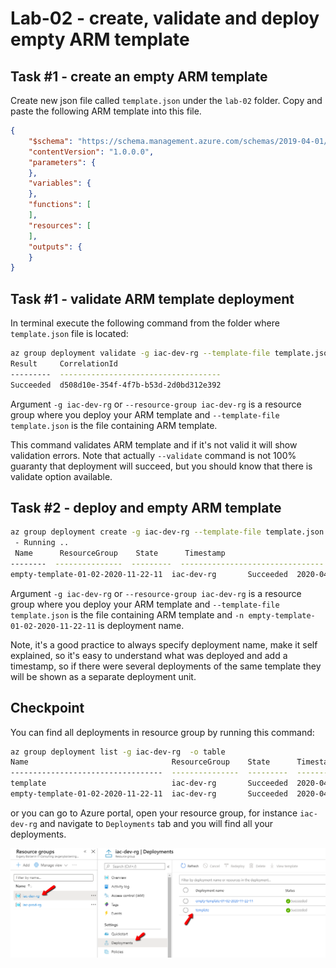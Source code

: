 # Lab-02 - create, validate and deploy empty ARM template

## Task #1 - create an empty ARM template

Create new json file called `template.json` under the `lab-02` folder. Copy and paste the following ARM template into this file.

```json
{
    "$schema": "https://schema.management.azure.com/schemas/2019-04-01/deploymentTemplate.json#",
    "contentVersion": "1.0.0.0",
    "parameters": {  
    },
    "variables": {  
    },
    "functions": [  
    ],
    "resources": [  
    ],
    "outputs": {  
    }
}
```

## Task #1 - validate ARM template deployment

In terminal execute the following command from the folder where `template.json` file is located:

```bash
az group deployment validate -g iac-dev-rg --template-file template.json -o table
Result     CorrelationId
---------  ------------------------------------
Succeeded  d508d10e-354f-4f7b-b53d-2d0bd312e392
```

Argument `-g iac-dev-rg` or `--resource-group iac-dev-rg` is a resource group where you deploy your ARM template and `--template-file template.json` is the file containing ARM template.

This command validates ARM template and if it's not valid it will show validation errors. Note that actually `--validate` command is not 100% guaranty that deployment will succeed, but you should know that there is validate option available.

## Task #2 - deploy and empty ARM template

```bash
az group deployment create -g iac-dev-rg --template-file template.json -n empty-template-01-02-2020-11-22-11 -o table
 - Running ..
 Name      ResourceGroup    State      Timestamp                         Mode
--------  ---------------  ---------  --------------------------------  -----------
empty-template-01-02-2020-11-22-11  iac-dev-rg       Succeeded  2020-04-11T20:58:51.354583+00:00  Incremental
```

Argument `-g iac-dev-rg` or `--resource-group iac-dev-rg` is a resource group where you deploy your ARM template and `--template-file template.json` is the file containing ARM template and `-n empty-template-01-02-2020-11-22-11` is deployment name.

Note, it's a good practice to always specify deployment name, make it self explained, so it's easy to understand what was deployed and add a timestamp, so if there were several deployments of the same template they will be shown as a separate deployment unit.

## Checkpoint

You can find all deployments in resource group by running this command:

```bash
az group deployment list -g iac-dev-rg  -o table
Name                                ResourceGroup    State      Timestamp                         Mode       
----------------------------------  ---------------  ---------  --------------------------------  -----------
template                            iac-dev-rg       Succeeded  2020-04-11T20:54:06.360836+00:00  Incremental
empty-template-01-02-2020-11-22-11  iac-dev-rg       Succeeded  2020-04-11T20:58:51.354583+00:00  Incremental
```

or you can go to Azure portal, open your resource group, for instance `iac-dev-rg` and navigate to `Deployments` tab and you will find all your deployments.

![deployments](img/deployments.png)